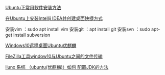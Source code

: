 [Ubuntu下常用软件安装方法](https://blog.csdn.net/baidu_38172402/article/details/80749969)

[在Ubuntu上安装Intellij IDEA并创建桌面快捷方式](https://www.cnblogs.com/zaid/p/11141348.html)

安装vim ：sudo apt install vim
安装git ：apt install git
安装svn ：sudo apt-get install subversion

[Windows10远程桌面Ubuntu优麒麟](https://my.oschina.net/chipo/blog/3111230)

[FileZilla工具window10与Ubuntu之间的文件传输](https://blog.csdn.net/songyunli1111/article/details/79792958)

[liunx 系统 （ubuntu(优麒麟)）如何 配置JDK的方法](https://blog.csdn.net/qq_33716443/article/details/51760650)